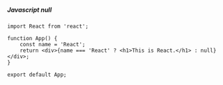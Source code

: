 ##### Javascript null

```react
import React from 'react';

function App() {
    const name = 'React';
    return <div>{name === 'React' ? <h1>This is React.</h1> : null}</div>;
}

export default App;
```

